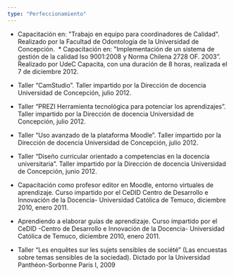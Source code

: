 ```yaml
---
type: "Perfeccionamiento"
---
```


* Capacitación en: "Trabajo en equipo para coordinadores de Calidad". Realizado por la Facultad de Odontología de la Universidad de Concepción.
​
​* Capacitación en: "Implementación de un sistema de gestión de la calidad Iso 9001:2008 y Norma Chilena 2728 OF. 2003”. Realizado por UdeC Capacita, con una duración de 8 horas, realizada el 7 de diciembre 2012.
​
* Taller “CamStudio”. Taller impartido por la Dirección de docencia Universidad de Concepción, julio 2012.

* Taller “PREZI Herramienta tecnológica para potenciar los aprendizajes”. Taller impartido por la Dirección de docencia Universidad de Concepción, julio 2012.

* Taller “Uso avanzado de la plataforma Moodle”. Taller impartido por la Dirección de docencia Universidad de Concepción, julio 2012.

* Taller “Diseño curricular orientado a competencias en la docencia universitaria”. Taller impartido por la Dirección de docencia Universidad de Concepción, junio 2012.

* Capacitación como profesor editor en Moodle, entorno virtuales de aprendizaje. Curso impartido por el CeDID Centro de Desarrollo e Innovación de la Docencia- Universidad Católica de Temuco, diciembre 2010, enero 2011.

* Aprendiendo a elaborar guías de aprendizaje. Curso impartido por el CeDID -Centro de Desarrollo e Innovación de la Docencia- Universidad Católica de Temuco, diciembre 2010, enero 2011.

* Taller “Les enquêtes sur les sujets sensibles de société” (Las encuestas sobre temas sensibles de la sociedad). Dictado por la Universidad Panthéon-Sorbonne Paris I, 2009
